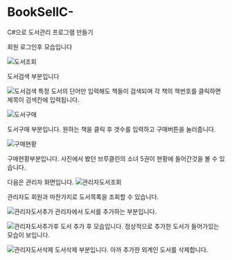 # BookSellC-
C#으로 도서관리 프로그램 만들기

회원 로그인후 모습입니다

![도서조회](https://user-images.githubusercontent.com/101082700/207525346-53cf04a9-34e4-4cc3-91f9-dee650cb2b7c.png)

도서검색 부분입니다

![도서검색](https://user-images.githubusercontent.com/101082700/207525640-5ee37242-c358-44de-90c7-9c1297bf9d06.png)
특정 도서의 단어만 입력해도 책들이 검색되며 각 책의 책번호를 클릭하면 제목이 검색칸에 입력됩니다.

![도서구매](https://user-images.githubusercontent.com/101082700/207525972-9e31b510-cfda-4e27-9ce7-f3aa428b84cc.png)

도서구매 부분입니다. 원하는 책을 클릭 후 갯수를 입력하고 구매버튼을 눌러줍니다.

![구매현황](https://user-images.githubusercontent.com/101082700/207526213-e32199dc-6e60-44f6-8dac-124cd2699094.png)

구매현황부분입니다. 사진에서 봤던 브루클린의 소녀 5권이 현황에 들어간것을 볼 수 있습니다.

다음은 관리자 화면입니다.
![관리자도서조회](https://user-images.githubusercontent.com/101082700/207526479-0b5e2579-034d-49f4-8306-c92dcdf16445.png)

관리자도 회원과 마찬가지로 도서목록을 조회할 수 있습니다.

![관리자도서추가](https://user-images.githubusercontent.com/101082700/207526919-8f57dafb-4fad-4772-bb46-d06b0718708c.png)
관리자에서 도서를 추가하는 부분입니다.

![관리자도서추가후](https://user-images.githubusercontent.com/101082700/207527187-31a128b5-d665-4ede-8010-ca70bafada45.png)
도서 추가 후 모습입니다. 정상적으로 추가한 도서가 들어가있는 모습이 보입니다.

![관리자도서삭제](https://user-images.githubusercontent.com/101082700/207527568-ac576c21-10f6-4522-8f66-45395d4550ac.png)
도서삭제 부분입니다. 아까 추가한 외계인 도서를 삭제합니다.

